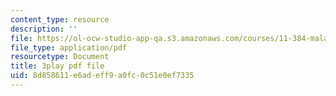 ```yaml
---
content_type: resource
description: ''
file: https://ol-ocw-studio-app-qa.s3.amazonaws.com/courses/11-384-malaysia-sustainable-cities-practicum-spring-2018/8d858611e6adeff9a0fc0c51e0ef7335_xUsGRYtpLDc.pdf
file_type: application/pdf
resourcetype: Document
title: 3play pdf file
uid: 8d858611-e6ad-eff9-a0fc-0c51e0ef7335
---
```


